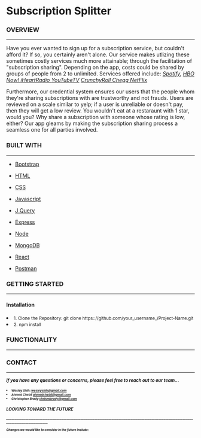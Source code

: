 # Subscription Splitter

<strong> <h3> OVERVIEW </h3> </strong>

_________________________________________________________________________________________________________________________________


<p>Have you ever wanted to sign up for a subscription service, but couldn't afford it?
If so, you certainly aren't alone. Our service makes utlizing these sometimes costly services
much more attainable; through the facilitation of "subscription sharing". Depending on the 
app, costs could be shared by groups of people from 2 to unlimited. Services offered include: <i><a href=https://www.spotify.com" rel="nofollow"> Spotify</a>, <a href=https://play.hbonow.com/" rel="nofollow"> HBO Now! </a> <a href=https://www.iheart.com/" rel="nofollow"> iHeartRadio </a> <a href="tv.youtube.com/" rel="nofollow"> YouTubeTV</a> <a href=https://www.crunchyroll.com/" rel="nofollow"> CrunchyRoll </a>  <a href="www.chegg.com/" rel="nofollow"> Chegg </a> <a href="www.netflix.com/" rel="nofollow"> NetFlix</a> </i></p>

  <p>  Furthermore, our credential system ensures our users that the people whom they're sharing 
subscriptions with are trustworthy and not frauds. Users are reviewed on a scale similar to yelp;
if a user is unreliable or doesn't pay, then they will get a low review. You wouldn't eat at a 
restaraunt with 1 star, would you? Why share a subscription with someone whose rating is low, either?
Our app gleams by making the subscription sharing process a seamless one for all parties involved. </p>

<strong> <h3> BUILT WITH </h3> </strong>
_________________________________________________________________________________________________________________________________




  <ul>
      <li><a href="https://getbootstrap.com" rel-"nofollow">
        Bootstrap </a> </ul> </li>
        <ul> 
    <li><a href="https://https://html.com/" rel-"nofollow">
        HTML </a> </ul> </li>
        <ul> <li>
    <a href="https://css-tricks.com/" rel-"nofollow">
        CSS </a> </ul> </li>
        <ul><li>
    <a href="https://www.javascript.com/" rel-"nofollow">
        Javascript </a>
  </ul> </li>
  <ul> <li>
    <a href="https://jquery.com/" rel-"nofollow">
        J Query </a> </ul> </li>
        <ul> <li>
    <a href="https://expressjs.com/" rel-"nofollow">
   Express </a>
  </ul> </li>
   <ul> <li>
    <a href="https://nodejs.org/en/" rel-"nofollow">
   Node </a>
  </ul> </li> <ul> <li>
    <a href="https://www.mongodb.com/" rel-"nofollow">
   MongoDB </a>
  </ul> </li> <ul> <li>
    <a href="https://reactjs.org/" rel-"nofollow">
   React </a>
  </ul> </li> <ul> <li>
    <a href="https://www.getpostman.com/" rel-"nofollow">
   Postman </a>
  </ul> </li>
  
  <strong> <h3> GETTING STARTED </strong> </h3>
  ________________________________________________________________________________________________________________________________
  
  <strong> <h4> Installation </h4> </strong>
  
  <li> <small> 1. Clone the Repository: git clone https:://github.com/your_username_/Project-Name.git </small></li>
  <li> <small> 2. npm install </small> </li>
  
  <strong> <h3> FUNCTIONALITY </h3> </strong>
  __________________________________________________________________________________________________________________________________
  
  
  <strong> <h3> CONTACT <strong></h3>
  ___________________________________________________________________________________________________________________________________
  
  <p><small><i>if you have any questions or concerns, please feel free to reach out to our team...<small><i></p>
  
  <li><small> Wesley Shih: <ins> wesleyshih@gmail.com </ins></small></li>
  <li><small> Ahmed Chebli <ins> ahmedchebli@gmail.com </ins></small></li>
  <li><small> Christopher Brady <ins> chrismbrady@gmail.com </ins></small></li>
  
  <h3> <strong> LOOKING TOWARD THE FUTURE <strong></h3>
  ____________________________________________________________________________________________________________________________________
  
  <p><small> Changes we would like to consider in the future include:</small> </p>
  
    





